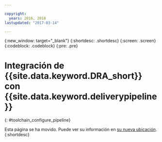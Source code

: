 ```yaml
---

copyright:
  years: 2016, 2018
lastupdated: "2017-03-14"

---
```


{:new_window: target="_blank"}
{:shortdesc: .shortdesc}
{:screen: .screen}
{:codeblock: .codeblock}
{:pre: .pre}

# Integración de {{site.data.keyword.DRA_short}} con {{site.data.keyword.deliverypipeline}}
{: #toolchain_configure_pipeline}

Esta página se ha movido. Puede ver su información en [su nueva ubicación](/docs/services/DevOpsInsights/about_risk.html).
{:shortdesc}

